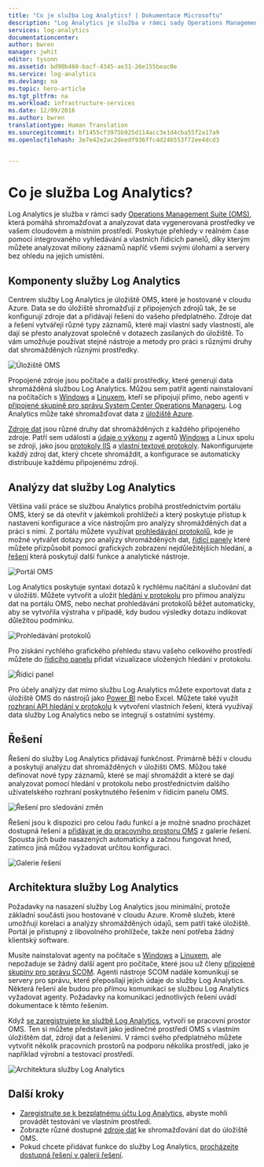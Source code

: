 ```yaml
---
title: "Co je služba Log Analytics? | Dokumentace Microsoftu"
description: "Log Analytics je služba v rámci sady Operations Management Suite (OMS), která pomáhá shromažďovat a analyzovat provozní data vygenerovaná prostředky ve vašem cloudovém a místním prostředí.  Tento článek poskytuje stručný přehled různých komponent služby Log Analytics a odkazy na podrobný obsah."
services: log-analytics
documentationcenter: 
author: bwren
manager: jwhit
editor: tysonn
ms.assetid: bd90b460-bacf-4345-ae31-26e155beac0e
ms.service: log-analytics
ms.devlang: na
ms.topic: hero-article
ms.tgt_pltfrm: na
ms.workload: infrastructure-services
ms.date: 12/09/2016
ms.author: bwren
translationtype: Human Translation
ms.sourcegitcommit: bf1455cf3975b925d114acc3e1d4cba55f2a17a9
ms.openlocfilehash: 3e7e42e2ac2deedf936ffc4d246553f72ee4dcd3


---
```

# <a name="what-is-log-analytics"></a>Co je služba Log Analytics?
Log Analytics je služba v rámci sady [Operations Management Suite \(OMS\)](../operations-management-suite/operations-management-suite-overview.md), která pomáhá shromažďovat a analyzovat data vygenerovaná prostředky ve vašem cloudovém a místním prostředí. Poskytuje přehledy v reálném čase pomocí integrovaného vyhledávání a vlastních řídicích panelů, díky kterým můžete analyzovat miliony záznamů napříč všemi svými úlohami a servery bez ohledu na jejich umístění.

## <a name="log-analytics-components"></a>Komponenty služby Log Analytics
Centrem služby Log Analytics je úložiště OMS, které je hostované v cloudu Azure.  Data se do úložiště shromažďují z připojených zdrojů tak, že se konfigurují zdroje dat a přidávají řešení do vašeho předplatného.  Zdroje dat a řešení vytvářejí různé typy záznamů, které mají vlastní sady vlastností, ale dají se přesto analyzovat společně v dotazech zasílaných do úložiště.  To vám umožňuje používat stejné nástroje a metody pro práci s různými druhy dat shromážděných různými prostředky.

![Úložiště OMS](media/log-analytics-overview/overview.png)

Propojené zdroje jsou počítače a další prostředky, které generují data shromážděná službou Log Analytics.  Můžou sem patřit agenti nainstalovaní na počítačích s [Windows](log-analytics-windows-agents.md) a [Linuxem](log-analytics-linux-agents.md), kteří se připojují přímo, nebo agenti v [připojené skupině pro správu System Center Operations Manageru](log-analytics-om-agents.md).  Log Analytics může také shromažďovat data z [úložiště Azure](log-analytics-azure-storage.md).

[Zdroje dat](log-analytics-data-sources.md) jsou různé druhy dat shromážděných z každého připojeného zdroje.  Patří sem události a [údaje o výkonu](log-analytics-data-sources-performance-counters.md) z agentů [Windows](log-analytics-data-sources-windows-events.md) a Linux spolu se zdroji, jako jsou [protokoly IIS](log-analytics-data-sources-iis-logs.md) a [vlastní textové protokoly](log-analytics-data-sources-custom-logs.md).  Nakonfigurujete každý zdroj dat, který chcete shromáždit, a konfigurace se automaticky distribuuje každému připojenému zdroji.

## <a name="analyzing-log-analytics-data"></a>Analýzy dat služby Log Analytics
Většina vaší práce se službou Analytics probíhá prostřednictvím portálu OMS, který se dá otevřít v jakémkoli prohlížeči a který poskytuje přístup k nastavení konfigurace a více nástrojům pro analýzy shromážděných dat a práci s nimi.  Z portálu můžete využívat [prohledávání protokolů](log-analytics-log-searches.md), kde je možné vytvářet dotazy pro analýzy shromážděných dat, [řídicí panely](log-analytics-dashboards.md) které můžete přizpůsobit pomocí grafických zobrazení nejdůležitějších hledání, a [řešení](log-analytics-add-solutions.md) která poskytují další funkce a analytické nástroje.

![Portál OMS](media/log-analytics-overview/portal.png)

Log Analytics poskytuje syntaxi dotazů k rychlému načítání a slučování dat v úložišti.  Můžete vytvořit a uložit [hledání v protokolu](log-analytics-log-searches.md) pro přímou analýzu dat na portálu OMS, nebo nechat prohledávání protokolů běžet automaticky, aby se vytvořila výstraha v případě, kdy budou výsledky dotazu indikovat důležitou podmínku.

![Prohledávání protokolů](media/log-analytics-overview/log-search.png)

Pro získání rychlého grafického přehledu stavu vašeho celkového prostředí můžete do [řídicího panelu](log-analytics-dashboards.md) přidat vizualizace uložených hledání v protokolu.   

![Řídicí panel](media/log-analytics-overview/dashboard.png)

Pro účely analýzy dat mimo službu Log Analytics můžete exportovat data z úložiště OMS do nástrojů jako [Power BI](log-analytics-powerbi.md) nebo Excel.  Můžete také využít [rozhraní API hledání v protokolu](log-analytics-log-search-api.md) k vytvoření vlastních řešení, která využívají data služby Log Analytics nebo se integrují s ostatními systémy.

## <a name="solutions"></a>Řešení
Řešení do služby Log Analytics přidávají funkčnost.  Primárně běží v cloudu a poskytují analýzu dat shromážděných v úložišti OMS. Můžou také definovat nové typy záznamů, které se mají shromáždit a které se dají analyzovat pomocí hledání v protokolu nebo prostřednictvím dalšího uživatelského rozhraní poskytnutého řešením v řídicím panelu OMS.  

![Řešení pro sledování změn](media/log-analytics-overview/change-tracking.png)

Řešení jsou k dispozici pro celou řadu funkcí a je možné snadno procházet dostupná řešení a [přidávat je do pracovního prostoru OMS](log-analytics-add-solutions.md) z galerie řešení.  Spousta jich bude nasazených automaticky a začnou fungovat hned, zatímco jiná můžou vyžadovat určitou konfiguraci.

![Galerie řešení](media/log-analytics-overview/solution-gallery.png)

## <a name="log-analytics-architecture"></a>Architektura služby Log Analytics
Požadavky na nasazení služby Log Analytics jsou minimální, protože základní součásti jsou hostované v cloudu Azure.  Kromě služeb, které umožňují korelaci a analýzy shromážděných údajů, sem patří také úložiště.  Portál je přístupný z libovolného prohlížeče, takže není potřeba žádný klientský software.

Musíte nainstalovat agenty na počítače s [Windows](log-analytics-windows-agents.md) a [Linuxem](log-analytics-linux-agents.md), ale nepožaduje se žádný další agent pro počítače, které jsou už členy [připojené skupiny pro správu SCOM](log-analytics-om-agents.md).  Agenti nástroje SCOM nadále komunikují se servery pro správu, které přeposílají jejich údaje do služby Log Analytics.  Některá řešení ale budou pro přímou komunikaci se službou Log Analytics vyžadovat agenty.  Požadavky na komunikaci jednotlivých řešení uvádí dokumentace k těmto řešením.

Když [se zaregistrujete ke službě Log Analytics](log-analytics-get-started.md), vytvoří se pracovní prostor OMS.  Ten si můžete představit jako jedinečné prostředí OMS s vlastním úložištěm dat, zdroji dat a řešeními. V rámci svého předplatného můžete vytvořit několik pracovních prostorů na podporu několika prostředí, jako je například výrobní a testovací prostředí.

![Architektura služby Log Analytics](media/log-analytics-overview/architecture.png)

## <a name="next-steps"></a>Další kroky
* [Zaregistrujte se k bezplatnému účtu Log Analytics](log-analytics-get-started.md), abyste mohli provádět testování ve vlastním prostředí.
* Zobrazte různé dostupné [zdroje dat](log-analytics-data-sources.md) ke shromažďování dat do úložiště OMS.
* Pokud chcete přidávat funkce do služby Log Analytics, [procházejte dostupná řešení v galerii řešení](log-analytics-add-solutions.md).




<!--HONumber=Dec16_HO2-->



